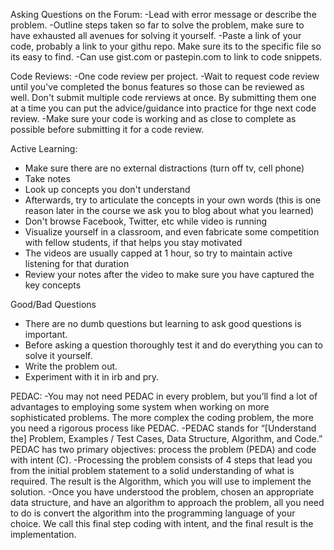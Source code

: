 Asking Questions on the Forum:
  -Lead with error message or describe the problem.
  -Outline steps taken so far to solve the problem, make sure to have exhausted all avenues for solving it yourself.
  -Paste a link of your code, probably a link to your githu repo. Make sure its to the specific file so its easy to find. 
  -Can use gist.com or pastepin.com to link to code snippets.

Code Reviews:
  -One code review per project.
  -Wait to request code review until you've completed the bonus features so those can be reviewed as well. 
  Don't submit multiple code rerviews at once. By submitting them one at a time you can put the advice/guidance into practice for thge next code review. 
  -Make sure your code is working and as close to complete as possible before submitting it for a code review. 

Active Learning:
  - Make sure there are no external distractions (turn off tv, cell phone)
  - Take notes
  - Look up concepts you don't understand
  - Afterwards, try to articulate the concepts in your own words (this is one reason later in the course we ask you to blog about what you learned)
  - Don't browse Facebook, Twitter, etc while video is running
  - Visualize yourself in a classroom, and even fabricate some competition with fellow students, if that helps you stay motivated
  - The videos are usually capped at 1 hour, so try to maintain active listening for that duration
  - Review your notes after the video to make sure you have captured the key concepts

Good/Bad Questions
  - There are no dumb questions but learning to ask good questions is important.
  - Before asking a question thoroughly test it and do everything you can to solve it yourself.
  - Write the problem out.
  - Experiment with it in irb and pry.

PEDAC:
  -You may not need PEDAC in every problem, but you’ll find a lot of advantages to employing some system when working on more sophisticated problems. The more complex the coding problem, the more you need a rigorous process like PEDAC.
  -PEDAC stands for “[Understand the] Problem, Examples / Test Cases, Data Structure, Algorithm, and Code.” PEDAC has two primary objectives: process the problem (PEDA) and code with intent (C).
  -Processing the problem consists of 4 steps that lead you from the initial problem statement to a solid understanding of what is required. The result is the Algorithm, which you will use to implement the solution.
  -Once you have understood the problem, chosen an appropriate data structure, and have an algorithm to approach the problem, all you need to do is convert the algorithm into the programming language of your choice. We call this final step coding with intent, and the final result is the implementation.

